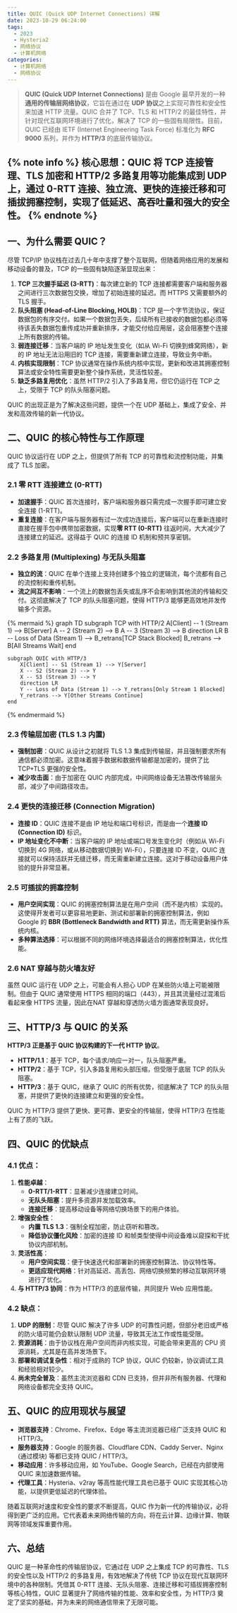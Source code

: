 ```yaml
---
title: QUIC (Quick UDP Internet Connections) 详解
date: 2023-10-29 06:24:00
tags:
  - 2023
  - Hysteria2
  - 网络协议
  - 计算机网络
categories:
  - 计算机网络
  - 网络协议
---
```


> **QUIC (Quick UDP Internet Connections)** 是由 Google 最早开发的一种**通用的传输层网络协议**，它旨在通过在 **UDP 协议**之上实现可靠性和安全性来加速 HTTP 流量。QUIC 合并了 TCP、TLS 和 HTTP/2 的最佳特性，并针对现代互联网环境进行了优化，解决了 TCP 的一些固有局限性。目前，QUIC 已经由 IETF (Internet Engineering Task Force) 标准化为 **RFC 9000** 系列，并作为 **HTTP/3** 的底层传输协议。

{% note info %}
核心思想：**QUIC 将 TCP 连接管理、TLS 加密和 HTTP/2 多路复用等功能集成到 UDP 上，通过 0-RTT 连接、独立流、更快的连接迁移和可插拔拥塞控制，实现了低延迟、高吞吐量和强大的安全性。**
{% endnote %}
------

## 一、为什么需要 QUIC？

尽管 TCP/IP 协议栈在过去几十年中支撑了整个互联网，但随着网络应用的发展和移动设备的普及，TCP 的一些固有缺陷逐渐显现出来：

1.  **TCP 三次握手延迟 (3-RTT)**：每次建立新的 TCP 连接都需要客户端和服务器之间进行三次数据包交换，增加了初始连接的延迟。而 HTTPS 又需要额外的 TLS 握手。
2.  **队头阻塞 (Head-of-Line Blocking, HOLB)**：TCP 是一个字节流协议，保证数据包的有序交付。如果一个数据包丢失，后续所有已接收的数据包都必须等待该丢失数据包重传成功并重新排序，才能交付给应用层，这会阻塞整个连接上所有数据的传输。
3.  **弱连接迁移**：当客户端的 IP 地址发生变化（如从 Wi-Fi 切换到蜂窝网络），新的 IP 地址无法沿用旧的 TCP 连接，需要重新建立连接，导致业务中断。
4.  **内核实现限制**：TCP 协议通常在操作系统内核中实现，更新和改进其拥塞控制算法或安全特性需要更新整个操作系统，灵活性较差。
5.  **缺乏多路复用优化**：虽然 HTTP/2 引入了多路复用，但它仍运行在 TCP 之上，受限于 TCP 的队头阻塞问题。

QUIC 的出现正是为了解决这些问题，提供一个在 UDP 基础上，集成了安全、并发和高效传输的新一代协议。

## 二、QUIC 的核心特性与工作原理

QUIC 协议运行在 UDP 之上，但提供了所有 TCP 的可靠性和流控制功能，并集成了 TLS 加密。

### 2.1 零 RTT 连接建立 (0-RTT)

*   **加速握手**：QUIC 首次连接时，客户端和服务器只需完成一次握手即可建立安全连接 (1-RTT)。
*   **重复连接**：在客户端与服务器有过一次成功连接后，客户端可以在重新连接时直接在握手包中携带加密数据，实现**零 RTT (0-RTT)** 往返时间，大大减少了连接建立的延迟。这得益于 QUIC 的连接 ID 机制和预共享密钥。

### 2.2 多路复用 (Multiplexing) 与无队头阻塞

*   **独立的流**：QUIC 在单个连接上支持创建多个独立的逻辑流，每个流都有自己的流控制和重传机制。
*   **流之间互不影响**：一个流上的数据包丢失或乱序不会影响到其他流的传输和交付。这彻底解决了 TCP 的队头阻塞问题，使得 HTTP/3 能够更高效地并发传输多个资源。

{% mermaid %}
graph TD
    subgraph TCP with HTTP/2
        A[Client] -- 1 (Stream 1) --> B[Server]
        A -- 2 (Stream 2) --> B
        A -- 3 (Stream 3) --> B
        direction LR
        B -- Loss of Data (Stream 1) --> B_retrans[TCP Stack Blocked]
        B_retrans --> B[All Streams Wait]
    end

    subgraph QUIC with HTTP/3
        X[Client] -- S1 (Stream 1) --> Y[Server]
        X -- S2 (Stream 2) --> Y
        X -- S3 (Stream 3) --> Y
        direction LR
        Y -- Loss of Data (Stream 1) --> Y_retrans[Only Stream 1 Blocked]
        Y_retrans --> Y[Other Streams Continue]
    end
{% endmermaid %}

### 2.3 传输层加密 (TLS 1.3 内置)

*   **强制加密**：QUIC 从设计之初就将 TLS 1.3 集成到传输层，并且强制要求所有通信都必须加密。这意味着握手数据和数据传输都是加密的，提供了比 TCP+TLS 更强的安全性。
*   **减少攻击面**：由于加密在 QUIC 内部完成，中间网络设备无法篡改传输层头部，减少了中间路径攻击。

### 2.4 更快的连接迁移 (Connection Migration)

*   **连接 ID**：QUIC 连接不是由 IP 地址和端口号标识，而是由一个**连接 ID (Connection ID)** 标识。
*   **IP 地址变化不中断**：当客户端的 IP 地址或端口号发生变化时（例如从 Wi-Fi 切换到 4G 网络，或从移动数据切换到 Wi-Fi），只要连接 ID 不变，QUIC 连接就可以保持活跃并无缝迁移，而无需重新建立连接。这对于移动设备用户体验的提升非常显著。

### 2.5 可插拔的拥塞控制

*   **用户空间实现**：QUIC 的拥塞控制算法是在用户空间（而不是内核）实现的。这使得开发者可以更容易地更新、测试和部署新的拥塞控制算法，例如 Google 的 **BBR (Bottleneck Bandwidth and RTT)** 算法，而无需更新操作系统内核。
*   **多种算法选择**：可以根据不同的网络环境选择最适合的拥塞控制算法，优化性能。

### 2.6 NAT 穿越与防火墙友好

虽然 QUIC 运行在 UDP 之上，可能会有人担心 UDP 在某些防火墙上可能被限制。但由于 QUIC 通常使用 HTTPS 相同的端口（443），并且其流量经过混淆后看起来像 HTTPS 流量，因此在NAT 穿越和穿透防火墙方面通常表现良好。

## 三、HTTP/3 与 QUIC 的关系

**HTTP/3 正是基于 QUIC 协议构建的下一代 HTTP 协议**。

*   **HTTP/1.1**：基于 TCP，每个请求/响应一对一，队头阻塞严重。
*   **HTTP/2**：基于 TCP，引入多路复用和头部压缩，但受限于底层 TCP 的队头阻塞。
*   **HTTP/3**：基于 QUIC，继承了 QUIC 的所有优势，彻底解决了 TCP 的队头阻塞，并提供了更快的连接建立和更强的安全性。

QUIC 为 HTTP/3 提供了更快、更可靠、更安全的传输层，使得 HTTP/3 在性能上有了质的飞跃。

## 四、QUIC 的优缺点

### 4.1 优点：

1.  **性能卓越**：
    *   **0-RTT/1-RTT**：显著减少连接建立时间。
    *   **无队头阻塞**：提升多资源并发加载效率。
    *   **连接迁移**：提高移动设备等网络切换场景下的用户体验。
2.  **增强安全性**：
    *   **内置 TLS 1.3**：强制全程加密，防止窃听和篡改。
    *   **降低协议僵化风险**：加密的连接 ID 和帧类型使得中间设备难以窥探和干扰协议内部机制。
3.  **灵活性高**：
    *   **用户空间实现**：便于快速迭代和部署新的拥塞控制算法、协议特性等。
    *   **更适应现代网络**：针对高延迟、高丢包、网络切换频繁的移动互联网环境进行了优化。
4.  **与 HTTP/3 协同**：作为 HTTP/3 的底层传输，共同提升 Web 应用性能。

### 4.2 缺点：

1.  **UDP 的限制**：尽管 QUIC 解决了许多 UDP 的可靠性问题，但部分老旧或严格的防火墙可能仍会默认限制 UDP 流量，导致其无法工作或性能受限。
2.  **资源消耗**：由于协议栈在用户空间而非内核实现，可能会带来更高的 CPU 资源消耗，尤其是在高并发场景下。
3.  **部署和调试复杂性**：相对于成熟的 TCP 协议，QUIC 仍较新，协议调试工具和经验相对较少。
4.  **尚未完全普及**：虽然主流浏览器和 CDN 已支持，但并非所有服务器、代理和网络设备都完全支持 QUIC。

## 五、QUIC 的应用现状与展望

*   **浏览器支持**：Chrome、Firefox、Edge 等主流浏览器已经广泛支持 QUIC 和 HTTP/3。
*   **服务器支持**：Google 的服务器、Cloudflare CDN、Caddy Server、Nginx (通过模块) 等都已支持 QUIC / HTTP/3。
*   **移动应用**：许多移动应用，如 YouTube、Google Search，已经在内部使用 QUIC 来加速数据传输。
*   **代理工具**：Hysteria、v2ray 等高性能代理工具也已基于 QUIC 实现其核心功能，以提供更低延迟的代理体验。

随着互联网对速度和安全性的要求不断提高，QUIC 作为新一代的传输协议，必将得到更广泛的应用。它代表着未来网络传输的方向，将在云计算、边缘计算、物联网等领域发挥重要作用。

## 六、总结

QUIC 是一种革命性的传输层协议，它通过在 UDP 之上集成 TCP 的可靠性、TLS 的安全性以及 HTTP/2 的多路复用，有效地解决了传统 TCP 协议在现代互联网环境中的各种限制。凭借其 0-RTT 连接、无队头阻塞、连接迁移和可插拔拥塞控制等核心特性，QUIC 显著提升了网络传输的性能、效率和安全性，为 HTTP/3 奠定了坚实的基础，并为未来的网络通信带来了无限可能。